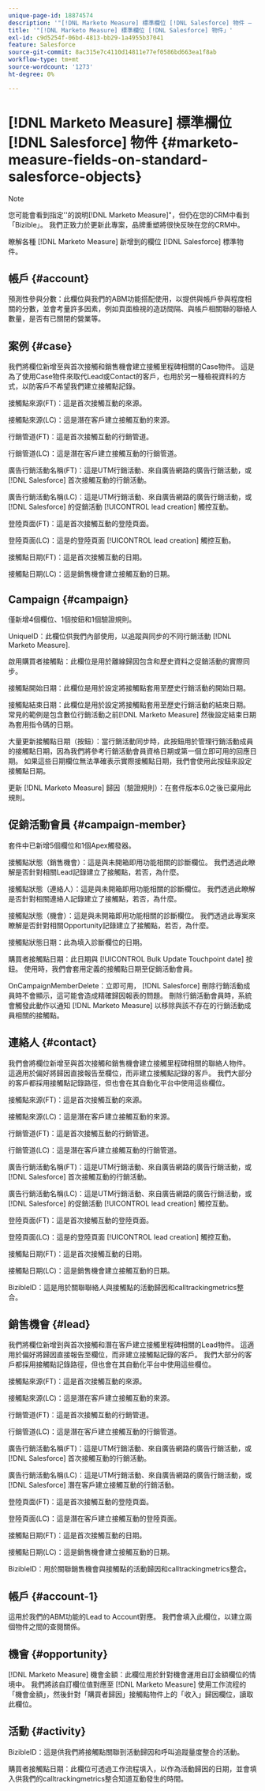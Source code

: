 ```yaml
---
unique-page-id: 18874574
description: '"[!DNL Marketo Measure] 標準欄位 [!DNL Salesforce] 物件 —  [!DNL Marketo Measure]  — 產品檔案」'
title: '"[!DNL Marketo Measure] 標準欄位 [!DNL Salesforce] 物件」'
exl-id: c9d5254f-06bd-4813-bb29-1a4955b37041
feature: Salesforce
source-git-commit: 8ac315e7c4110d14811e77ef0586bd663ea1f8ab
workflow-type: tm+mt
source-wordcount: '1273'
ht-degree: 0%

---
```


# [!DNL Marketo Measure] 標準欄位 [!DNL Salesforce] 物件 {#marketo-measure-fields-on-standard-salesforce-objects}

>[!NOTE]
>
>您可能會看到指定&#39;&#39;的說明[!DNL Marketo Measure]&quot;，但仍在您的CRM中看到「Bizible」。 我們正致力於更新此專案，品牌重塑將很快反映在您的CRM中。

瞭解各種 [!DNL Marketo Measure] 新增到的欄位 [!DNL Salesforce] 標準物件。

## 帳戶 {#account}

預測性參與分數：此欄位與我們的ABM功能搭配使用，以提供與帳戶參與程度相關的分數，並會考量許多因素，例如頁面檢視的造訪間隔、與帳戶相關聯的聯絡人數量，是否有已關閉的營業等。

## 案例 {#case}

我們將欄位新增至與首次接觸和銷售機會建立接觸里程碑相關的Case物件。 這是為了使用Case物件來取代Lead或Contact的客戶，也用於另一種檢視資料的方式，以防客戶不希望我們建立接觸點記錄。

接觸點來源(FT)：這是首次接觸互動的來源。

接觸點來源(LC)：這是潛在客戶建立接觸互動的來源。

行銷管道(FT)：這是首次接觸互動的行銷管道。

行銷管道(LC)：這是潛在客戶建立接觸互動的行銷管道。

廣告行銷活動名稱(FT)：這是UTM行銷活動、來自廣告網路的廣告行銷活動，或 [!DNL Salesforce] 首次接觸互動的行銷活動。

廣告行銷活動名稱(LC)：這是UTM行銷活動、來自廣告網路的廣告行銷活動，或 [!DNL Salesforce] 的促銷活動 [!UICONTROL lead creation] 觸控互動。

登陸頁面(FT)：這是首次接觸互動的登陸頁面。

登陸頁面(LC)：這是的登陸頁面 [!UICONTROL lead creation] 觸控互動。

接觸點日期(FT)：這是首次接觸互動的日期。

接觸點日期(LC)：這是銷售機會建立接觸互動的日期。

## Campaign {#campaign}

僅新增4個欄位、1個按鈕和1個驗證規則。

UniqueID：此欄位供我們內部使用，以追蹤與同步的不同行銷活動 [!DNL Marketo Measure].

啟用購買者接觸點：此欄位是用於離線歸因包含和歷史資料之促銷活動的實際同步。

接觸點開始日期：此欄位是用於設定將接觸點套用至歷史行銷活動的開始日期。

接觸點結束日期：此欄位是用於設定將接觸點套用至歷史行銷活動的結束日期。 常見的範例是包含數位行銷活動之前[!DNL Marketo Measure] 然後設定結束日期為套用指令碼的日期。

大量更新接觸點日期（按鈕）：當行銷活動同步時，此按鈕用於管理行銷活動成員的接觸點日期，因為我們將參考行銷活動會員資格日期或第一個立即可用的回應日期。 如果這些日期欄位無法準確表示實際接觸點日期，我們會使用此按鈕來設定接觸點日期。

更新 [!DNL Marketo Measure] 歸因（驗證規則）：在套件版本6.0之後已棄用此規則。

## 促銷活動會員 {#campaign-member}

套件中已新增5個欄位和1個Apex觸發器。

接觸點狀態（銷售機會）：這是與未開箱即用功能相關的診斷欄位。 我們透過此瞭解是否針對相關Lead記錄建立了接觸點，若否，為什麼。

接觸點狀態（連絡人）：這是與未開箱即用功能相關的診斷欄位。 我們透過此瞭解是否針對相關連絡人記錄建立了接觸點，若否，為什麼。

接觸點狀態（機會）：這是與未開箱即用功能相關的診斷欄位。 我們透過此專案來瞭解是否針對相關Opportunity記錄建立了接觸點，若否，為什麼。

接觸點狀態日期：此為填入診斷欄位的日期。

購買者接觸點日期：此日期與 [!UICONTROL Bulk Update Touchpoint date] 按鈕。 使用時，我們會套用定義的接觸點日期至促銷活動會員。

OnCampaignMemberDelete：立即可用， [!DNL Salesforce] 刪除行銷活動成員時不會顯示，這可能會造成精確歸因報表的問題。 刪除行銷活動會員時，系統會觸發此動作以通知 [!DNL Marketo Measure] 以移除與該不存在的行銷活動成員相關的接觸點。

## 連絡人 {#contact}

我們會將欄位新增至與首次接觸和銷售機會建立接觸里程碑相關的聯絡人物件。 這適用於偏好將歸因直接報告至欄位，而非建立接觸點記錄的客戶。 我們大部分的客戶都採用接觸點記錄路徑，但也會在其自動化平台中使用這些欄位。

接觸點來源(FT)：這是首次接觸互動的來源。

接觸點來源(LC)：這是潛在客戶建立接觸互動的來源。

行銷管道(FT)：這是首次接觸互動的行銷管道。

行銷管道(LC)：這是潛在客戶建立接觸互動的行銷管道。

廣告行銷活動名稱(FT)：這是UTM行銷活動、來自廣告網路的廣告行銷活動，或 [!DNL Salesforce] 首次接觸互動的行銷活動。

廣告行銷活動名稱(LC)：這是UTM行銷活動、來自廣告網路的廣告行銷活動，或 [!DNL Salesforce] 的促銷活動 [!UICONTROL lead creation] 觸控互動。

登陸頁面(FT)：這是首次接觸互動的登陸頁面。

登陸頁面(LC)：這是的登陸頁面 [!UICONTROL lead creation] 觸控互動。

接觸點日期(FT)：這是首次接觸互動的日期。

接觸點日期(LC)：這是銷售機會建立接觸互動的日期。

BizibleID：這是用於關聯聯絡人與接觸點的活動歸因和calltrackingmetrics整合。

## 銷售機會 {#lead}

我們將欄位新增到與首次接觸和潛在客戶建立接觸里程碑相關的Lead物件。 這適用於偏好將歸因直接報告至欄位，而非建立接觸點記錄的客戶。 我們大部分的客戶都採用接觸點記錄路徑，但也會在其自動化平台中使用這些欄位。

接觸點來源(FT)：這是首次接觸互動的來源。

接觸點來源(LC)：這是潛在客戶建立接觸互動的來源。

行銷管道(FT)：這是首次接觸互動的行銷管道。

行銷管道(LC)：這是潛在客戶建立接觸互動的行銷管道。

廣告行銷活動名稱(FT)：這是UTM行銷活動、來自廣告網路的廣告行銷活動，或 [!DNL Salesforce] 首次接觸互動的行銷活動。

廣告行銷活動名稱(LC)：這是UTM行銷活動、來自廣告網路的廣告行銷活動，或 [!DNL Salesforce] 潛在客戶建立接觸互動的行銷活動。

登陸頁面(FT)：這是首次接觸互動的登陸頁面。

登陸頁面(LC)：這是潛在客戶建立接觸互動的登陸頁面。

接觸點日期(FT)：這是首次接觸互動的日期。

接觸點日期(LC)：這是銷售機會建立接觸互動的日期。

BizibleID：用於關聯銷售機會與接觸點的活動歸因和calltrackingmetrics整合。

## 帳戶 {#account-1}

這用於我們的ABM功能的Lead to Account對應。 我們會填入此欄位，以建立兩個物件之間的查閱關係。

## 機會 {#opportunity}

[!DNL Marketo Measure] 機會金額：此欄位用於針對機會運用自訂金額欄位的情境中。 我們將該自訂欄位值對應至 [!DNL Marketo Measure] 使用工作流程的「機會金額」，然後針對「購買者歸因」接觸點物件上的「收入」歸因欄位，讀取此欄位。

## 活動 {#activity}

BizibleID：這是供我們將接觸點關聯到活動歸因和呼叫追蹤量度整合的活動。

購買者接觸點日期：此欄位可透過工作流程填入，以作為活動歸因的日期，並會填入供我們的calltrackingmetrics整合知道互動發生的時間。
